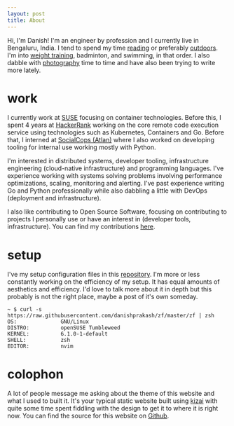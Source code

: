 ```yaml
---
layout: post
title: About
---
```


Hi, I'm Danish! I'm an engineer by profession and I currently live in Bengaluru, India. I tend to spend my time <a href="/reading">reading</a> or preferably <a href="https://www.strava.com/athletes/89607404">outdoors</a>. I'm into [weight training](https://www.hevy.com/user/danishprakash), badminton, and swimming, in that order. I also dabble with [photography](https://unsplash.com/@danishprakash/collections) time to time and have also been trying to write more lately.

# work

I currently work at <a href="https://suse.com/" target="_blank">SUSE</a> focusing on container technologies. Before this, I spent 4 years at <a href="https://www.hackerrank.com" target="_blank">HackerRank</a> working on the core remote code execution service using technologies such as Kubernetes, Containers and Go. Before that, I interned at <a href="https://atlan.com" target="_blank">SocialCops (Atlan)</a> where I also worked on developing tooling for internal use working mostly with Python.

I'm interested in distributed systems, developer tooling, infrastructure engineering (cloud-native infrastructure) and programming languages. I've experience working with systems solving problems involving performance optimizations, scaling, monitoring and alerting. I've past experience writing Go and Python professionally while also dabbling a little with DevOps (deployment and infrastructure).

I also like contributing to Open Source Software, focusing on contributing to projects I personally use or have an interest in (developer tools, infrastructure). You can find my contributions <a href="/software">here</a>.

# setup
I've my setup configuration files in this [repository](https://github.com/danishprakash/dotfiles). I'm more or less constantly working on the efficiency of my setup. It has equal amounts of aesthetics and efficiency. I'd love to talk more about it in depth but this probably is not the right place, maybe a post of it's own someday.

```
~ $ curl -s https://raw.githubusercontent.com/danishprakash/zf/master/zf | zsh
OS:              GNU/Linux
DISTRO:          openSUSE Tumbleweed
KERNEL:          6.1.0-1-default
SHELL:           zsh
EDITOR:          nvim
```

# colophon
A lot of people message me asking about the theme of this website and what I used to built it. It's your typical static website built using [kizai](https://github.com/danishprakash/kizai) with quite some time spent fiddling with the design to get it to where it is right now. You can find the source for this website on [Github](https://github.com/danishprakash/danishprakash.github.io).
